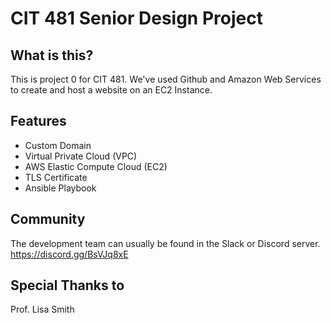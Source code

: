 # CIT 481 Senior Design Project

## What  is this?

This is project 0 for CIT 481. We've used Github and Amazon Web Services to create and host a website on an EC2 Instance. 

## Features

 - Custom Domain
 - Virtual Private Cloud (VPC)
 - AWS Elastic Compute Cloud (EC2)
 - TLS Certificate
 - Ansible Playbook


## Community

The development team can usually be found in the Slack or Discord server.
https://discord.gg/BsVJq8xE

## Special Thanks to

Prof. Lisa Smith
